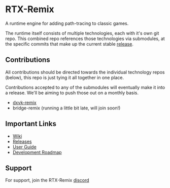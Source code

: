 # RTX-Remix

A runtime engine for adding path-tracing to classic games.

The runtime itself consists of multiple technologies, each with it's own git repo.  This combined repo references those technologies via submodules, at the specific commits that make up the current stable [release](https://github.com/NVIDIAGameWorks/rtx-remix/releases).


## Contributions

All contributions should be directed towards the individual technology repos (below), this repo is just tying it all together in one place.  

Contributions accepted to any of the submodules will eventually make it into a release.  We'll be aiming to push those out on a monthly basis.

* [dxvk-remix](https://github.com/NVIDIAGameWorks/dxvk-remix/)
* bridge-remix (running a little bit late, will join soon!)


## Important Links

* [Wiki](https://github.com/NVIDIAGameWorks/rtx-remix/wiki)
* [Releases](https://github.com/NVIDIAGameWorks/rtx-remix/releases)
* [User Guide](https://github.com/NVIDIAGameWorks/rtx-remix/wiki/runtime-user-guide)
* [Development Roadmap](https://github.com/NVIDIAGameWorks/rtx-remix/wiki/roadmap)


## Support

For support, join the RTX-Remix [discord](https://discord.gg/VgG6SZFtaX)

